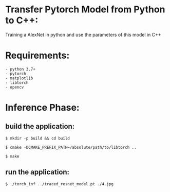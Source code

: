 # Transfer Pytorch Model from Python to C++:
Training a AlexNet in python and use the parameters of this model in C++
# Requirements:
    - python 3.7+
    - pytorch
    - matplotlib
    - libtorch
    - opencv

# Inference Phase:
## build the application:
```
$ mkdir -p build && cd build
```
```
$ cmake -DCMAKE_PREFIX_PATH=/absolute/path/to/libtorch ..
```
```
$ make 
```

## run the application:
```
$ ./torch_inf ../traced_resnet_model.pt ./4.jpg
```

